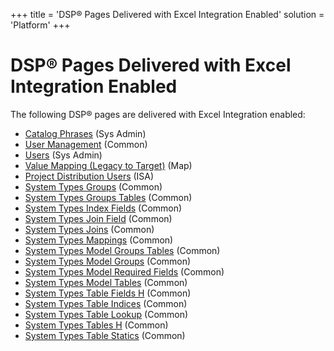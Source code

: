 +++
title = 'DSP® Pages Delivered with Excel Integration Enabled'
solution = 'Platform'
+++

# DSP® Pages Delivered with Excel Integration Enabled

The following DSP® pages are delivered with Excel Integration enabled:

  - [Catalog Phrases](../Page_Desc/Catalog_Phrases.htm) (Sys Admin)
  - [User Management](../../Common/Page_Desc/User_Management_H.htm)
    (Common)
  - [Users](../Page_Desc/Users_H.htm) (Sys Admin)
  - [Value Mapping (Legacy to
    Target)](../../../Migration/Map/Page_Desc/Value_Mapping_Legacy_to_Target_H.htm)
    (Map)
  - [Project Distribution
    Users](../../../Data_Quality/ISA/Page_Desc/Project_Distribution_Users.htm)
    (ISA)
  - [System Types
    Groups](../../Common/Page_Desc/System_Types_Groups.htm) (Common)
  - [System Types Groups
    Tables](../../Common/Page_Desc/System_Types_Group_Tables.htm)
    (Common)
  - [System Types Index
    Fields](../../Common/Page_Desc/System_Types_Index_Fields.htm)
    (Common)
  - [System Types Join
    Field](../../Common/Page_Desc/System_Types_Join_Field.htm) (Common)
  - [System Types Joins](../../Common/Page_Desc/System_Types_Joins.htm)
    (Common)
  - [System Types
    Mappings](../../Common/Page_Desc/System_Types_Mappings.htm) (Common)
  - [System Types Model Groups
    Tables](../../Common/Page_Desc/System_Types_Model_Group_Tables.htm)
    (Common)
  - [System Types Model
    Groups](../../Common/Page_Desc/System_Types_Model_Groups.htm)
    (Common)
  - [System Types Model Required
    Fields](../../Common/Page_Desc/System_Types_Model_Required_Fields.htm)
    (Common)
  - [System Types Model
    Tables](../../Common/Page_Desc/System_Types_Model_Tables.htm)
    (Common)
  - [System Types Table Fields
    H](../../Common/Page_Desc/System_Types_Table_Fields_H.htm) (Common)
  - [System Types Table
    Indices](../../Common/Page_Desc/System_Types_Table_Indices.htm)
    (Common)
  - [System Types Table
    Lookup](../../Common/Page_Desc/System_Types_Table_Lookup.htm)
    (Common)
  - [System Types Tables
    H](../../Common/Page_Desc/System_Types_Tables_H.htm) (Common)
  - [System Types Table
    Statics](../../Common/Page_Desc/System_Types_Table_Statics.htm)
    (Common)
